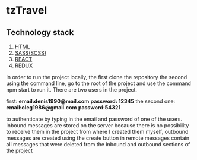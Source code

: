 # tzTravel

<h2>Technology stack</h2>
<ol>
  <li><a href="https://developer.mozilla.org/ru/docs/Learn/HTML/%D0%92%D0%B2%D0%B5%D0%B4%D0%B5%D0%BD%D0%B8%D0%B5_%D0%B2_HTML">HTML</a></li>
  <li><a href="https://sass-scss.ru/guide/">SASS(SCSS)</a></li>
  <li><a href="https://reactjs.org/">REACT</a></li>
  <li><a href="https://redux.js.org/">REDUX</a></li>
</ol>

<p>In order to run the project locally, the first clone the repository the second using the command line, go to the root of the project and use the command npm start to run it.
There are two users in the project.</p> 
first:
 <b>email:denis1990@mail.com</b>
 <b>password: 12345</b>
the second one:
 <b>email:oleg1986@gmail.com</b>
 <b>password:54321</b>
<p>to authenticate by typing in the email and password of one of the users. 
Inbound messages are stored on the server because there is no possibility
to receive them in the project from where I created them myself,
outbound messages are created using the create button in remote messages contain all messages
that were deleted from the inbound and outbound sections of the project</p>

